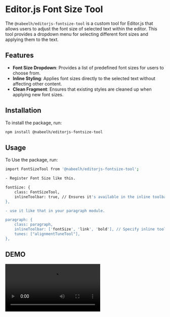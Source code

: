 # Editor.js Font Size Tool

The `@nabeelh/editorjs-fontsize-tool` is a custom tool for Editor.js that allows users to adjust the font size of selected text within the editor. This tool provides a dropdown menu for selecting different font sizes and applying them to the text.

## Features

- **Font Size Dropdown**: Provides a list of predefined font sizes for users to choose from.
- **Inline Styling**: Applies font sizes directly to the selected text without affecting other content.
- **Clean Fragment**: Ensures that existing styles are cleaned up when applying new font sizes.

## Installation

To install the package, run:

```bash
npm install @nabeelh/editorjs-fontsize-tool

```
## Usage

To Use the package, run:

```bash
import FontSizeTool from '@nabeelh/editorjs-fontsize-tool';

- Register Font Size like this.

fontSize: {
    class: FontSizeTool,
    inlineToolbar: true, // Ensures it's available in the inline toolbar
},

- use it like that in your paragraph module.

paragraph: {
    class: paragraph,
    inlineToolbar: ['fontSize', 'link', 'bold'], // Specify inline tools as an array
    tunes: ["alignmentTuneTool"],
},

```


## DEMO
![Demo Video](https://github.com/nabeelhussain819/editorjs-fontsize-tool/raw/main/assets/demo.mp4)